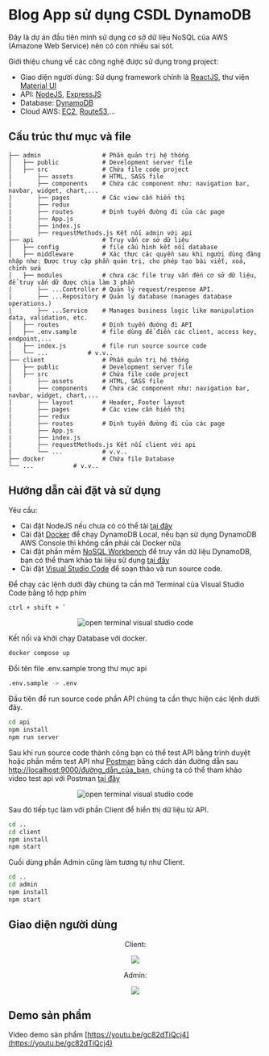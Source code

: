 # Blog App sử dụng CSDL DynamoDB
Đây là dự án đầu tiên mình sử dụng cơ sở dữ liệu NoSQL của AWS (Amazone Web Service) nên có còn nhiều sai sót.

Giới thiệu chung về các công nghệ được sử dụng trong project:
* Giao diện người dùng: Sử dụng framework chính là [ReactJS](https://reactjs.org/), thư viện [Material UI](http://mui.com/)
* API: [NodeJS](https://nodejs.org/en/), [ExpressJS](https://expressjs.com/)
* Database: [DynamoDB](https://aws.amazon.com/vi/dynamodb/)
* Cloud AWS: [EC2](https://aws.amazon.com/vi/ec2/), [Route53](https://aws.amazon.com/vi/route53/),...

## Cấu trúc thư mục và file

    ├── admin                 # Phần quản trị hệ thống
    │   ├── public            # Development server file
    │   ├── src               # Chứa file code project
    |       ├── assets        # HTML, SASS file
    |       ├── components    # Chứa các component như: navigation bar, navbar, widget, chart,...
    |       ├── pages         # Các view cần hiển thị
    |       ├── redux         
    |       ├── routes        # Định tuyến đường đi của các page
    |       ├── App.js        
    |       ├── index.js
    |       ├── requestMethods.js Kết nối admin với api
    ├── api                   # Truy vấn cơ sở dữ liệu
    │   ├── config            # file cấu hình kết nối database
    │   ├── middleware        # Xác thực các quyền sau khi người dùng đăng nhập như: Được truy cập phần quản trị, cho phép tạo bài viết, xoá, chỉnh sửa
    │   ├── modules           # chưa các file truy vấn đến cơ sở dữ liệu, để truy vấn dữ được chia làm 3 phần 
    |       ├── ...Controller # Quản lý request/response API. 
    |       ├── ...Repository # Quản lý database (manages database operations.)  
    |       ├── ...Service    # Manages business logic like manipulation data, validation, etc.
    │   ├── routes            # Định tuyến đường đi API
    │   ├── .env.sample       # file dùng để điền các client, access key, endpoint,...
    │   ├── index.js          # file run source source code
    |   └── ...           # v.v.. 
    ├── client                # Phần quản trị hệ thống
    │   ├── public            # Development server file
    │   ├── src               # Chứa file code project
    |       ├── assets        # HTML, SASS file
    |       ├── components    # Chứa các component như: navigation bar, navbar, widget, chart,...
    |       ├── layout        # Header, Footer layout 
    |       ├── pages         # Các view cần hiển thị
    |       ├── redux         
    |       ├── routes        # Định tuyến đường đi của các page
    |       ├── App.js        
    |       ├── index.js
    |       ├── requestMethods.js Kết nối client với api
    |       └── ...           # v.v.. 
    ├── docker                # Chứa file Database
    └── ...           # v.v.. 
    
## Hướng dẫn cài đặt và sử dụng
Yêu cầu:
* Cài đặt NodeJS nếu chưa có có thể tải [tại đây](https://nodejs.org/en/)
* Cài đặt [Docker](https://www.docker.com/products/docker-desktop/) để chạy DynamoDB Local, nếu bạn sử dụng DynamoDB AWS Console thì không cần phải cài Docker nữa
* Cài đặt phần mềm [NoSQL Workbench](https://docs.aws.amazon.com/amazondynamodb/latest/developerguide/workbench.settingup.html) để truy vấn dữ liệu DynamoDB, bạn có thể tham khảo tài liệu sử dụng [tại đây](https://docs.aws.amazon.com/amazondynamodb/latest/developerguide/workbench.html)
* Cài đặt [Visual Studio Code](https://code.visualstudio.com/) để soạn thảo và run source code.


 Để chạy các lệnh dưới đây chúng ta cần mở Terminal của Visual Studio Code bằng tổ hợp phím
 ```sh
ctrl + shift + `
```
<p align="center">
  <img align="center" src="https://i.imgur.com/5hYIdEr.png" alt="open terminal visual studio code"/>
</p>

Kết nối và khởi chạy Database với docker.
```sh
docker compose up
```
Đổi tên file .env.sample trong thư mục api
```sh
.env.sample -> .env
```

Đầu tiên để run source code phần API chúng ta cần thực hiện các lệnh dưới đây.
```sh
cd api
npm install
npm run server
```
Sau khi run source code thành công bạn có thể test API bằng trình duyệt hoặc phần mềm test API như [Postman](https://www.postman.com/downloads/) bằng cách dán đường dẫn sau [http://localhost:9000/đường_dẫn_của_bạn](http://localhost:9000/), chúng ta có thể tham khảo video test api với Postman [tại đây](https://youtu.be/E9XeiPn6ZWo)
<p align="center">
  <img align="center" src="https://i.imgur.com/rt9c7ra.png" alt="open terminal visual studio code"/>
</p>


Sau đó tiếp tục làm với phần Client để hiển thị dữ liệu từ API.
```sh
cd ..
cd client
npm install
npm start
```

Cuối dùng phần Admin cũng làm tương tự như Client.
```sh
cd ..
cd admin
npm install
npm start
```

## Giao diện người dùng
<div align="center">
  <p>Client:</p>
  <img align="center" src="https://i.imgur.com/Ns0QJFT.png" />
</div>

<div align="center">
  <p>Admin:</p>
  <img align="center" src="https://i.imgur.com/YYov5h4.png" />
</div>

## Demo sản phẩm
Video demo sản phẩm [https://youtu.be/gc82dTiQcj4](https://youtu.be/gc82dTiQcj4)
